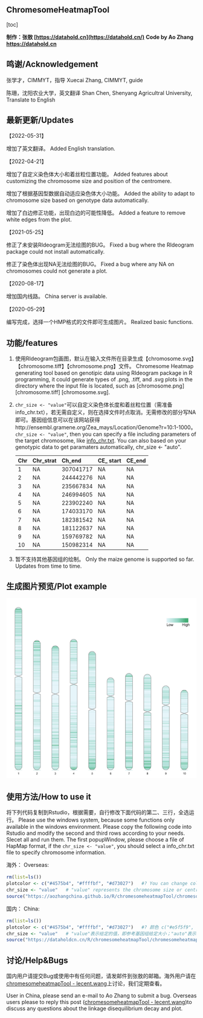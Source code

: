## ChromesomeHeatmapTool

[toc]

**制作：张敖 [https://datahold.cn](https://datahold.cn/)**
**Code by Ao Zhang https://datahold.cn**

## 鸣谢/Acknowledgement

张学才，CIMMYT，指导
Xuecai Zhang, CIMMYT, guide

陈珊，沈阳农业大学，英文翻译
Shan Chen, Shenyang Agricultral University, Translate to English

## 最新更新/Updates

【2022-05-31】

增加了英文翻译。
Added English translation.

【2022-04-21】

增加了自定义染色体大小和着丝粒位置功能。
Added features about customizing the chromosome size and position of the centromere.

增加了根据基因型数据自动适应染色体大小功能。
Added the ability to adapt to chromosome size based on genotype data automatically.

增加了白边修正功能，出现白边的可能性降低。
Added a feature to remove white edges from the plot.

【2021-05-25】

修正了未安装RIdeogram无法绘图的BUG。
Fixed a bug where the RIdeogram package could not install automatically.

修正了染色体出现NA无法绘图的BUG。
Fixed a bug where any NA on chromosomes could not generate a plot.

【2020-08-17】

增加国内线路。
China server is available.

【2020-05-29】

编写完成，选择一个HMP格式的文件即可生成图片。
Realized basic functions.

## 功能/features

1. 使用RIdeogram包画图，默认在输入文件所在目录生成【chromosome.svg】【chromosome.tiff】【chromosome.png】文件。
   Chromesome Heatmap generating tool based on genotipic data using RIdeogram package in R programming, it could generate types of .png, .tiff, and .svg plots in the directory where the input file is located, such as [chromosome.png] [chromosome.tiff] [chromosome.svg].

2. `chr_size <- "value"`可以自定义染色体长度和着丝粒位置（需准备info_chr.txt），若无需自定义，则在选择文件时点取消。无需修改的部分写NA即可。基因组信息可以在该网站获得http://ensembl.gramene.org/Zea_mays/Location/Genome?r=10:1-1000。
   `chr_size <- "value"`, then you can specify a file including parameters of the target chromosome, like [info_chr.txt](info_chr.txt). You can also based on your genotypic data to get paramaters automatically, chr_size <- "auto".

   | Chr  | Chr_strat | Ch_end    | CE_ start | CE_end |
   | ---- | --------- | --------- | --------- | ------ |
   | 1    | NA        | 307041717 | NA        | NA     |
   | 2    | NA        | 244442276 | NA        | NA     |
   | 3    | NA        | 235667834 | NA        | NA     |
   | 4    | NA        | 246994605 | NA        | NA     |
   | 5    | NA        | 223902240 | NA        | NA     |
   | 6    | NA        | 174033170 | NA        | NA     |
   | 7    | NA        | 182381542 | NA        | NA     |
   | 8    | NA        | 181122637 | NA        | NA     |
   | 9    | NA        | 159769782 | NA        | NA     |
   | 10   | NA        | 150982314 | NA        | NA     |

3. 暂不支持其他基因组的绘制。
   Only the maize genome is supported so far. Updates from time to time.

## 生成图片预览/Plot example

![](img\chromosome.jpg)

## 使用方法/How to use it

将下列代码复制到Rstudio，根据需要，自行修改下面代码的第二、三行，全选运行。
Please use the windows system, because some functions only available in the windows environment. Please copy the following code into Rstudio and modify the second and third rows according to your needs. Slecet all and run them. The first popupWindow, please choose a file of HapMap format, if the `chr_size <- "value"`, you should select a info_chr.txt file to specify chromosome information.

海外：
Overseas:

```R
rm(list=ls())
plotcolor <- c("#4575b4", "#ffffbf", "#d73027")   #? You can change colors here, like c("#e5f5f9", "#99d8c9", "#2ca25f")
chr_size <- "value"   # "value" represents the chromosome size or centromere position were specified by user; "auto" represents automatically estimate those information
source("https://aozhangchina.github.io/R/chromesomeheatmapTool/chromesomeheatmap.r")   # import the script, network connection required
```

国内：
China:

```R
rm(list=ls())
plotcolor <- c("#4575b4", "#ffffbf", "#d73027")   #? 颜色 c("#e5f5f9", "#99d8c9", "#2ca25f")
chr_size <- "value"   # "value"表示给定的值，即参考基因组给定大小；"auto"表示根据基因型自己设置值。
source("https://dataholdcn.cn/R/chromesomeheatmapTool/chromesomeheatmap.r")   # 加载程序文件，需要联网r
```

## 讨论/Help&Bugs

国内用户请提交Bug或使用中有任何问题，请发邮件到张敖的邮箱。海外用户请在[chromesomeheatmapTool - lecent.wang](
https://lecent.wang/d/69-chromesomeheatmaptool)上讨论，我们定期查看。

User in China, please send an e-mail to Ao Zhang to submit a bug. Overseas users please to reply this post ([chromesomeheatmapTool - lecent.wang](
https://lecent.wang/d/69-chromesomeheatmaptool))to discuss any questions about the linkage disequilibrium decay and plot.
